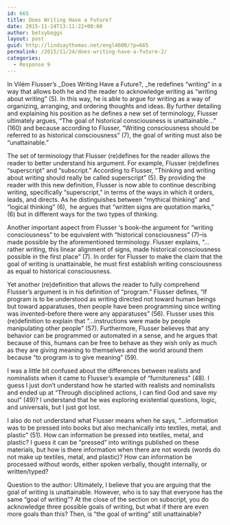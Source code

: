 ```yaml
---
id: 665
title: Does Writing Have a Future?
date: 2015-11-24T13:11:22+00:00
author: betsyboggs
layout: post
guid: http://lindsaythomas.net/engl4600/?p=665
permalink: /2015/11/24/does-writing-have-a-future-2/
categories:
  - Response 9
---
```

In Vilém Flusser&#8217;s _Does Writing Have a Future?, _he redefines &#8220;writing&#8221; in a way that allows both he and the reader to acknowledge writing as &#8220;writing about writing&#8221; (5). In this way, he is able to argue for writing as a way of organizing, arranging, and ordering thoughts and ideas. By further detailing and explaining his position as he defines a new set of terminology, Flusser ultimately argues, &#8220;The goal of historical consciousness is unattainable&#8230;&#8221; (160) and because according to Flusser, &#8220;Writing consciousness should be referred to as historical consciousness&#8221; (7), the goal of writing must also be &#8220;unattainable.&#8221;

The set of terminology that Flusser (re)defines for the reader allows the reader to better understand his argument. For example, Flusser (re)defines &#8220;superscript&#8221; and &#8220;subscript.&#8221; According to Flusser, &#8220;Thinking and writing about writing should really be called superscript&#8221; (5). By providing the reader with this new definition, Flusser is now able to continue describing writing, specifically &#8220;superscript,&#8221; in terms of the ways in which it orders, leads, and directs. As he distinguishes between &#8220;mythical thinking&#8221; and &#8220;logical thinking&#8221; (6),  he argues that &#8220;written signs are quotation marks,&#8221; (6) but in different ways for the two types of thinking.

Another important aspect from Flusser &#8216;s book&#8211;the argument for &#8220;writing consciousness&#8221; to be equivalent with &#8220;historical consciousness&#8221; (7)&#8211;is made possible by the aforementioned terminology. Flusser explains, &#8220;&#8230;rather writing, this linear alignment of signs, made historical consciousness possible in the first place&#8221; (7). In order for Flusser to make the claim that the goal of writing is unattainable, he must first establish writing consciousness as equal to historical consciousness.

Yet another (re)definition that allows the reader to fully comprehend Flusser&#8217;s argument is in his definition of &#8220;program.&#8221; Flusser defines, &#8220;If program is to be understood as writing directed not toward human beings but toward apparatuses, then people have been programming since writing was invented&#8211;before there were any apparatuses&#8221; (56). Flusser uses this (re)definition to explain that &#8220;&#8230;instructions were made by people manipulating other people&#8221; (57). Furthermore, Flusser believes that any behavior can be programmed or automated in a sense, and he argues that because of this, humans can be free to behave as they wish only as much as they are giving meaning to themselves and the world around them because &#8220;to program is to give meaning&#8221; (59).

I was a little bit confused about the differences between realists and nominalists when it came to Flusser&#8217;s example of &#8220;furnitureness&#8221; (48). I guess I just don&#8217;t understand how he started with realists and nominalists and ended up at &#8220;Through disciplined actions, I can find God and save my soul&#8221; (49)? I understand that he was exploring existential questions, logic, and universals, but I just got lost.

I also do not understand what Flusser means when he says, &#8220;&#8230;information was to be pressed into books but also mechanically into textiles, metal, and plastic&#8221; (51). How can information be pressed into textiles, metal, and plastic? I guess it can be &#8220;pressed&#8221; into writings published on these materials, but how is there information when there are not words (words do not make up textiles, metal, and plastic)? How can information be processed without words, either spoken verbally, thought internally, or written/typed?

Question to the author: Ultimately, I believe that you are arguing that the goal of writing is unattainable. However, who is to say that everyone has the same &#8220;goal of writing&#8221;? At the close of the section on subscript, you do acknowledge three possible goals of writing, but what if there are even more goals than this? Then, is &#8220;the goal of writing&#8221; still unattainable?